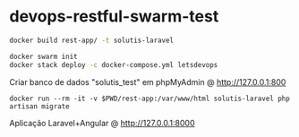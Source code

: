 # devops-restful-swarm-test

```sh
docker build rest-app/ -t solutis-laravel

docker swarm init
docker stack deploy -c docker-compose.yml letsdevops
```

Criar banco de dados "solutis_test" em 
phpMyAdmin @ http://127.0.0.1:800

```ssh
docker run --rm -it -v $PWD/rest-app:/var/www/html solutis-laravel php artisan migrate
```

Aplicação Laravel+Angular @ http://127.0.0.1:8000
